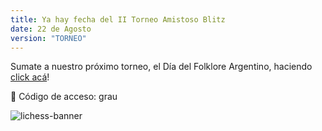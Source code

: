 ```yaml
---
title: Ya hay fecha del II Torneo Amistoso Blitz
date: 22 de Agosto
version: "TORNEO"
---
```


Sumate a nuestro próximo torneo, el Día del Folklore Argentino, haciendo [click acá](https://lichess.org/tournament/FuTleJoD)!

🔑 Código de acceso: grau

![lichess-banner](/lichess.png)
